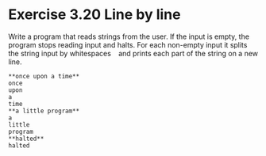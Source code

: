# Exercise 3.20 Line by line

Write a program that reads strings from the user. If the input is empty, the program stops reading input and halts. For each non-empty input it splits the string input by whitespaces ` ` and prints each part of the string on a new line.

```plaintext
**once upon a time**
once
upon
a
time
**a little program**
a
little
program
**halted**
halted
```
